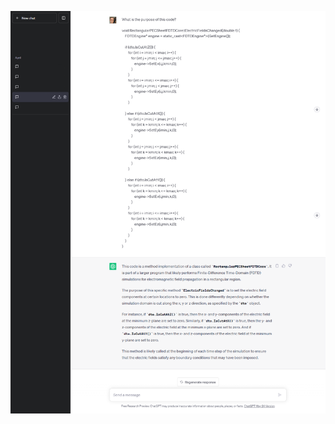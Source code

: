 ![Screenshot: Explaining the FDTD-3D code a rectangular PEC](./figures/4_pec_rectangular_answer.png)